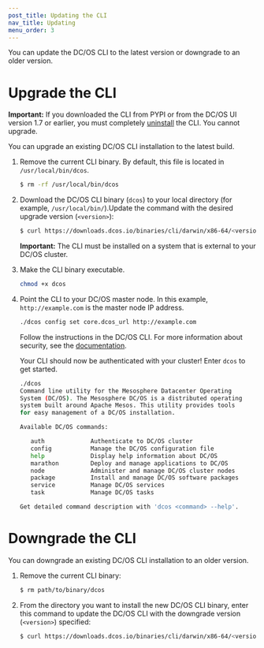 ```yaml
---
post_title: Updating the CLI
nav_title: Updating
menu_order: 3
---
```


You can update the DC/OS CLI to the latest version or downgrade to an older version.

# <a name="upgrade"></a>Upgrade the CLI

**Important:** If you downloaded the CLI from PYPI or from the DC/OS UI version 1.7 or earlier, you must completely [uninstall](/docs/1.8/usage/cli/uninstall/) the CLI. You cannot upgrade. 

You can upgrade an existing DC/OS CLI installation to the latest build.

1.  Remove the current CLI binary. By default, this file is located in `/usr/local/bin/dcos`.
                                   
    ```bash
    $ rm -rf /usr/local/bin/dcos
    ```

1.  Download the DC/OS CLI binary (`dcos`) to your local directory (for example, `/usr/local/bin/`).Update the command with the desired upgrade version (`<version>`):
    
    ```bash
    $ curl https://downloads.dcos.io/binaries/cli/darwin/x86-64/<version>/dcos
    ```
    
    **Important:** The CLI must be installed on a system that is external to your DC/OS cluster.
    
1.  Make the CLI binary executable.
    
    ```bash
    chmod +x dcos
    ```
    
1.  Point the CLI to your DC/OS master node. In this example, `http://example.com` is the master node IP address.
    
    ```bash
    ./dcos config set core.dcos_url http://example.com
    ```

    Follow the instructions in the DC/OS CLI. For more information about security, see the [documentation](/docs/1.8/administration/id-and-access-mgt/).
    
    Your CLI should now be authenticated with your cluster! Enter `dcos` to get started.

    ```bash
    ./dcos
    Command line utility for the Mesosphere Datacenter Operating
    System (DC/OS). The Mesosphere DC/OS is a distributed operating
    system built around Apache Mesos. This utility provides tools
    for easy management of a DC/OS installation.

    Available DC/OS commands:

       auth           	Authenticate to DC/OS cluster
       config         	Manage the DC/OS configuration file
       help           	Display help information about DC/OS
       marathon       	Deploy and manage applications to DC/OS
       node           	Administer and manage DC/OS cluster nodes
       package        	Install and manage DC/OS software packages
       service        	Manage DC/OS services
       task           	Manage DC/OS tasks

    Get detailed command description with 'dcos <command> --help'.
    ```

# <a name="downgrade"></a>Downgrade the CLI

You can downgrade an existing DC/OS CLI installation to an older version.

1.  Remove the current CLI binary:

    ```bash
    $ rm path/to/binary/dcos
    ```

1.  From the directory you want to install the new DC/OS CLI binary, enter this command to update the DC/OS CLI with the downgrade version (`<version>`) specified:
    
    ```bash
    $ curl https://downloads.dcos.io/binaries/cli/darwin/x86-64/<version>/dcos
    ```